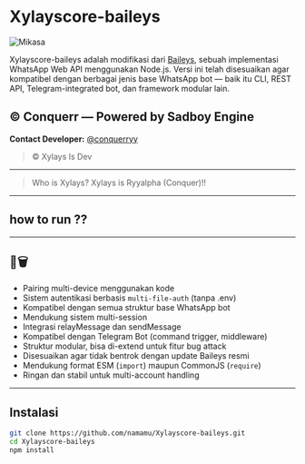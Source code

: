 # Xylayscore-baileys

![Mikasa](https://ar-hosting.pages.dev/1745288163498.jpg)

Xylayscore-baileys adalah modifikasi dari [Baileys](https://github.com/WhiskeySockets/Baileys), sebuah implementasi WhatsApp Web API menggunakan Node.js. Versi ini telah disesuaikan agar kompatibel dengan berbagai jenis base WhatsApp bot — baik itu CLI, REST API, Telegram-integrated bot, dan framework modular lain.

## © Conquerr — Powered by Sadboy Engine

**Contact Developer:** [@conquerryy](https://t.me/conquerryy)

> © Xylays Is Dev
---

> Who is Xylays? Xylays is Ryyalpha (Conquer)!!
---

## how to run ??

---

## 🔧🗑️
- Pairing multi-device menggunakan kode
- Sistem autentikasi berbasis `multi-file-auth` (tanpa .env)
- Kompatibel dengan semua struktur base WhatsApp bot
- Mendukung sistem multi-session
- Integrasi relayMessage dan sendMessage
- Kompatibel dengan Telegram Bot (command trigger, middleware)
- Struktur modular, bisa di-extend untuk fitur bug attack
- Disesuaikan agar tidak bentrok dengan update Baileys resmi
- Mendukung format ESM (`import`) maupun CommonJS (`require`)
- Ringan dan stabil untuk multi-account handling

---

## Instalasi

```bash
git clone https://github.com/namamu/Xylayscore-baileys.git
cd Xylayscore-baileys
npm install
